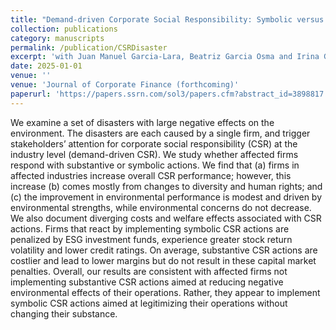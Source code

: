 ```yaml
---
title: "Demand-driven Corporate Social Responsibility: Symbolic versus Substantive Change after Environmental Disasters"
collection: publications
category: manuscripts
permalink: /publication/CSRDisaster
excerpt: 'with Juan Manuel Garcia-Lara, Beatriz Garcia Osma and Irina Gazizova'
date: 2025-01-01
venue: ''
venue: 'Journal of Corporate Finance (forthcoming)'
paperurl: 'https://papers.ssrn.com/sol3/papers.cfm?abstract_id=3898817'
---
```


We examine a set of disasters with large negative effects on the environment. The disasters are each caused by a single firm, and trigger stakeholders’ attention for corporate social responsibility (CSR) at the industry level (demand-driven CSR). We study whether affected firms respond with substantive or symbolic actions. We find that (a) firms in affected industries increase overall CSR performance; however, this increase (b) comes mostly from changes to diversity and human rights; and (c) the improvement in environmental performance is modest and driven by environmental strengths, while environmental concerns do not decrease. We also document diverging costs and welfare effects associated with CSR actions. Firms that react by implementing symbolic CSR actions are penalized by ESG investment funds, experience greater stock return volatility and lower credit ratings. On average, substantive CSR actions are costlier and lead to lower margins but do not result in these capital market penalties. Overall, our results are consistent with affected firms not implementing substantive CSR actions aimed at reducing negative environmental effects of their operations. Rather, they appear to implement symbolic CSR actions aimed at legitimizing their operations without changing their substance.
